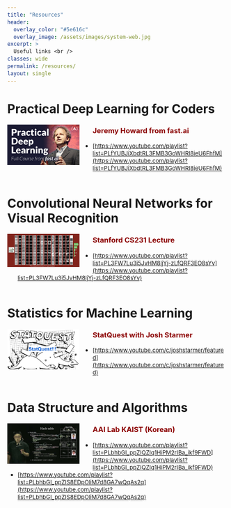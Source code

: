 ```yaml
---
title: "Resources"
header:
  overlay_color: "#5e616c"
  overlay_image: /assets/images/system-web.jpg
excerpt: >
  Useful links <br />
classes: wide
permalink: /resources/
layout: single
---
```



# Practical Deep Learning for Coders
<img width="33%" src="/assets/images/resources/fast-ai.jpeg" style="float:left; margin-right:30px;">    

### <span style="color:DarkRed">Jeremy Howard from fast.ai</span>
  - <span style="font-size:small;">[https://www.youtube.com/playlist?list=PLfYUBJiXbdtRL3FMB3GoWHRI8ieU6FhfM](https://www.youtube.com/playlist?list=PLfYUBJiXbdtRL3FMB3GoWHRI8ieU6FhfM)</span> 
<br clear="left"/><br>


# Convolutional Neural Networks for Visual Recognition
<img width="33%" src="/assets/images/resources/cs231a_stanford.png" style="float:left; margin-right:30px;">    

### <span style="color:DarkRed">Stanford CS231 Lecture</span>
  - <span style="font-size:small;">[https://www.youtube.com/playlist?list=PL3FW7Lu3i5JvHM8ljYj-zLfQRF3EO8sYv](https://www.youtube.com/playlist?list=PL3FW7Lu3i5JvHM8ljYj-zLfQRF3EO8sYv)</span> 
<br clear="left"/><br>


# Statistics for Machine Learning
<img width="33%" src="/assets/images/resources/statquest.png" style="float:left; margin-right:30px;">  

### <span style="color:DarkRed">StatQuest with Josh Starmer</span>
  - <span style="font-size:small;">[https://www.youtube.com/c/joshstarmer/featured](https://www.youtube.com/c/joshstarmer/featured)</span> 
<br clear="left"/><br>


# Data Structure and Algorithms
<img width="33%" src="/assets/images/resources/aai_kaist.jpg" style="float:left; margin-right:30px;">    

### <span style="color:DarkRed">AAI Lab KAIST (Korean)</span>
  - <span style="font-size:small;">[https://www.youtube.com/playlist?list=PLbhbGI_ppZIQZIq1HiPM2rIBa_ikf9FWD](https://www.youtube.com/playlist?list=PLbhbGI_ppZIQZIq1HiPM2rIBa_ikf9FWD)</span> 
  - <span style="font-size:small;">[https://www.youtube.com/playlist?list=PLbhbGI_ppZIS8EDpOliM7d8GA7wQqAs2q](https://www.youtube.com/playlist?list=PLbhbGI_ppZIS8EDpOliM7d8GA7wQqAs2q)</span>
<br clear="left"/><br>



